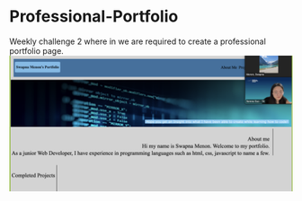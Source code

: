 # Professional-Portfolio
Weekly challenge 2 where in we are required to create a professional portfolio page.  
![screenshoy-portfolio](./Assets/Images/screenshot-portfolio.png)